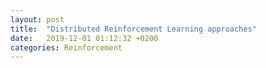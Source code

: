 ```yaml
---
layout: post
title:  "Distributed Reinforcement Learning approaches"
date:   2019-12-01 01:12:32 +0200
categories: Reinforcement
---
```



